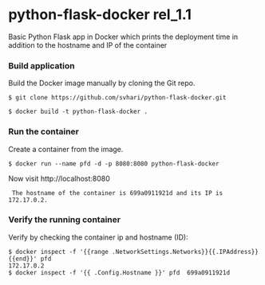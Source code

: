 # python-flask-docker rel_1.1
Basic Python Flask app in Docker which prints  the deployment time in addition to the hostname and IP of the container

### Build application
Build the Docker image manually by cloning the Git repo.
```
$ git clone https://github.com/svhari/python-flask-docker.git

$ docker build -t python-flask-docker .
```

### Run the container
Create a container from the image.
```
$ docker run --name pfd -d -p 8080:8080 python-flask-docker
```

Now visit http://localhost:8080
```
 The hostname of the container is 699a0911921d and its IP is 172.17.0.2. 
```

### Verify the running container
Verify by checking the container ip and hostname (ID):
```
$ docker inspect -f '{{range .NetworkSettings.Networks}}{{.IPAddress}}{{end}}' pfd
172.17.0.2
$ docker inspect -f '{{ .Config.Hostname }}' pfd  699a0911921d
```


